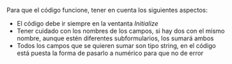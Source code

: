 Para que el código funcione, tener en cuenta los siguientes aspectos:
- El código debe ir siempre en la ventanta *Initialize*
- Tener cuidado con los nombres de los campos, si hay dos con el mismo nombre, aunque estén diferentes subformularios, los sumará ambos
- Todos los campos que se quieren sumar son tipo string, en el código está puesta la forma de pasarlo a numérico para que no de error
